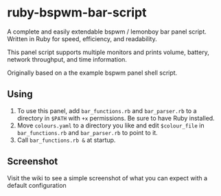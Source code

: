 # ruby-bspwm-bar-script
A complete and easily extendable bspwm / lemonboy bar panel script. Written in Ruby for speed, efficiency, and readability. 

This panel script supports multiple monitors and prints volume, battery, network throughput, and time information.

Originally based on a the example bspwm panel shell script.

## Using
1. To use this panel, add `bar_functions.rb` and `bar_parser.rb` to a directory in `$PATH` with `+x` permissions. Be sure to have Ruby installed.
2. Move `colours.yaml` to a directory you like and edit `$colour_file` in `bar_functions.rb` and `bar_parser.rb` to point to it.
3. Call `bar_functions.rb &` at startup.

## Screenshot
Visit the wiki to see a simple screenshot of what you can expect with a default configuration

